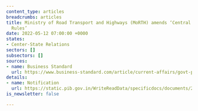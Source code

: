 ```yaml
---
content_type: articles
breadcrumbs: articles
title: Ministry of Road Transport and Highways (MoRTH) amends ‘Central Motor Vehicle
  Rules’
date: 2022-05-12 07:00:00 +0000
states:
- Center-State Relations
sectors: []
subsectors: []
sources:
- name: Business Standard
  url: https://www.business-standard.com/article/current-affairs/govt-plans-to-make-trade-certificate-process-online-for-vehicle-dealers-122050700722_1.html
details:
- name: Notification
  url: https://static.pib.gov.in/WriteReadData/specificdocs/documents/2022/may/doc20225753601.pdf
is_newsletter: false

---
```

